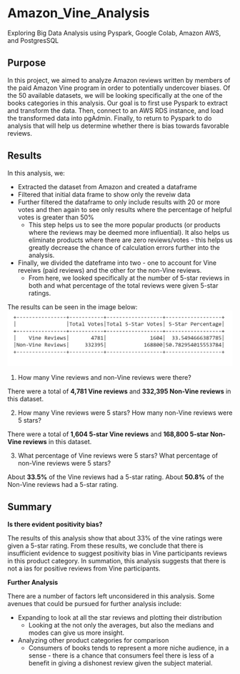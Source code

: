 # Amazon_Vine_Analysis
Exploring Big Data Analysis using Pyspark, Google Colab, Amazon AWS, and PostgresSQL

## Purpose
In this project, we aimed to analyze Amazon reviews written by members of the paid Amazon Vine program in order to potentially undercover biases. Of the 50 available datasets, we will be looking specifically at the one of the books categories in this analysis. Our goal is to first use Pyspark to extract and transform the data. Then, connect to an AWS RDS instance, and load the transformed data into pgAdmin. Finally, to return to Pyspark to do analysis that will help us determine whether there is bias towards favorable reviews.

## Results
In this analysis, we:
- Extracted the dataset from Amazon and created a dataframe
- Filtered that initial data frame to show only the reveiw data
- Further filtered the dataframe to only include results with 20 or more votes and then again to see only results where the percentage of helpful votes is greater than 50%
  - This step helps us to see the more popular products (or products where the reviews may be deemed more influential). It also helps us eliminate products where there are zero reviews/votes - this helps us greatly decrease the chance of calculation errors further into the analysis.
- Finally, we divided the dateframe into two - one to account for Vine reveiws (paid reviews) and the other for the non-Vine reviews.
  - From here, we looked specifically at the number of 5-star reviews in both and what percentage of the total reviews were given 5-star ratings.

The results can be seen in the image below:
![Vine Analysis Summary Table](https://github.com/chichi-ugo/Amazon_Vine_Analysis/blob/main/images/vine_analysis_summary.PNG?raw=true)

1. How many Vine reviews and non-Vine reviews were there?

There were a total of **4,781 Vine reviews** and **332,395 Non-Vine reviews** in this dataset.

2. How many Vine reviews were 5 stars? How many non-Vine reviews were 5 stars?

There were a total of **1,604 5-star Vine reviews** and **168,800 5-star Non-Vine reviews** in this dataset.

3. What percentage of Vine reviews were 5 stars? What percentage of non-Vine reviews were 5 stars?

About **33.5%** of the Vine reviews had a 5-star rating.
About **50.8%** of the Non-Vine reviews had a 5-star rating.

## Summary
**Is there evident positivity bias?**

The results of this analysis show that about 33% of the vine ratings were given a 5-star rating. From these results, we conclude that there is insufficient evidence to suggest positivity bias in Vine participants reviews in this product category. In summation, this analysis suggests that there is not a ias for positive reviews from Vine participants.

**Further Analysis**

There are a number of factors left unconsidered in this analysis. Some avenues that could be pursued for further analysis include:
- Expanding to look at all the star reviews and plotting their distribution
  - Looking at the not only the averages, but also the medians and modes can give us more insight.
- Analyzing other product categories for comparison
  - Consumers of books tends to represent a more niche audience, in a sense - there is a chance that consumers feel there is less of a benefit in giving a dishonest review given the subject material.
